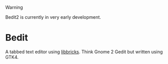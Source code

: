 > [!WARNING]
> Bedit2 is currently in very early development.

# Bedit

A tabbed text editor using [libbricks](https://github.com/bwhmather/libbricks).  Think Gnome 2 Gedit but written using GTK4.
